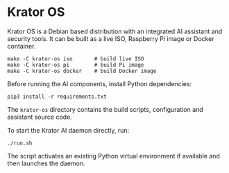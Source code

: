 # Krator OS

Krator OS is a Debian based distribution with an integrated AI assistant and
security tools. It can be built as a live ISO, Raspberry Pi image or Docker
container.

```
make -C krator-os iso       # build live ISO
make -C krator-os pi        # build Pi image
make -C krator-os docker    # build Docker image
```

Before running the AI components, install Python dependencies:

```
pip3 install -r requirements.txt
```

The `krator-os` directory contains the build scripts, configuration and
assistant source code.

To start the Krator AI daemon directly, run:

```
./run.sh
```

The script activates an existing Python virtual environment if available and then launches the daemon.

